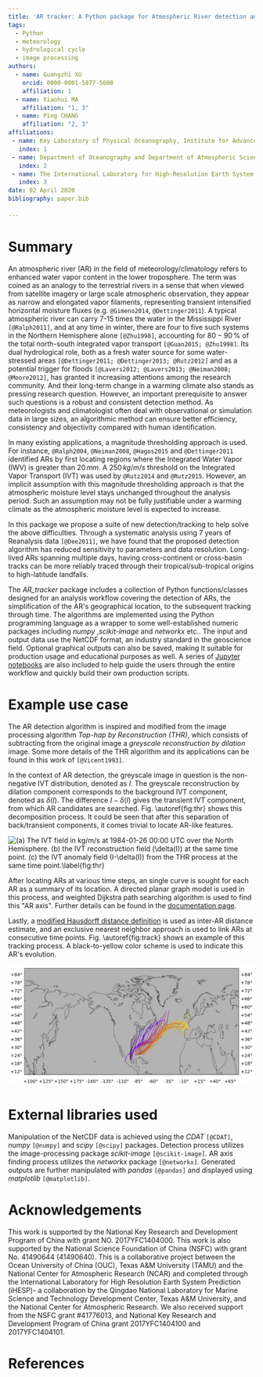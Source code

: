 ```yaml
---
title: 'AR tracker: A Python package for Atmospheric River detection and tracking'
tags:
  - Python
  - meteorology
  - hydrological cycle
  - image processing
authors:
  - name: Guangzhi XU
    orcid: 0000-0001-5877-5608
    affiliation: 1
  - name: Xiaohui MA
    affiliation: "1, 3"
  - name: Ping CHANG
    affiliation: "2, 3"
affiliations:
 - name: Key Laboratory of Physical Oceanography, Institute for Advanced Ocean Studies, Ocean University of China and Qingdao National Laboratory for Marine Science and Technology, Qingdao, China
   index: 1
 - name: Department of Oceanography and Department of Atmospheric Sciences, Texas A&M University, College Station, Texas, USA
   index: 2
 - name: The International Laboratory for High-Resolution Earth System Prediction, Texas A&M University, College Station, Texas, USA
   index: 3
date: 02 April 2020
bibliography: paper.bib

---
```


# Summary

An atmospheric river (AR) in the field of meteorology/climatology refers to
enhanced water vapor content in the lower troposphere.  The term was coined as
an analogy to the terrestrial rivers in a sense that when viewed from satellite
imagery or large scale atmospheric observation, they appear as narrow and
elongated vapor filaments, representing transient intensified horizontal
moisture fluxes (e.g. `@Gimeno2014`, `@Dettinger2011`). A typical atmospheric
river can carry 7-15 times the water in the Mississippi River `[@Ralph2011]`,
and at any time in winter, there are four to five such systems in the Northern
Hemisphere alone `[@Zhu1998]`, accounting for $80-90 \,\%$ of the total
north-south integrated vapor transport `[@Guan2015; @Zhu1998]`.  Its dual
hydrological role, both as a fresh water source for some water-stressed areas
`[@Dettinger2011; @Dettinger2013; @Rutz2012]` and as a potential trigger for
floods `[@Lavers2012; @Lavers2013; @Neiman2008; @Moore2012]`, has granted it
increasing attentions among the research community.  And their long-term change
in a warming climate also stands as pressing research question. However, an
important prerequisite to answer such questions is a robust and consistent
detection method. As meteorologists and climatologist often deal with
observational or simulation data in large sizes, an algorithmic method can
ensure better efficiency, consistency and objectivity compared with human
identification.

In many existing applications, a magnitude thresholding approach is used. For
instance, `@Ralph2004`, `@Neiman2008`, `@Hagos2015` and `@Dettinger2011`
identified ARs by first locating regions where the Integrated Water Vapor (IWV)
is greater than $20\, mm$.  A $250 \, kg/m/s$ threshold on the Integrated Vapor
Transport (IVT) was used by `@Rutz2014` and `@Rutz2015`.  However, an implicit
assumption with this magnitude thresholding approach is that the atmospheric
moisture level stays unchanged throughout the analysis period.  Such an
assumption may not be fully justifiable under a warming climate as the
atmospheric moisture level is expected to increase.

In this package we propose a suite of new detection/tracking to help solve the
above difficulties.  Through a systematic analysis using 7 years of Reanalysis
data `[@Dee2011]`, we have found that the proposed detection algorithm has
reduced sensitivity to parameters and data resolution.  Long-lived ARs spanning
multiple days, having cross-continent or cross-basin tracks can be more
reliably traced through their tropical/sub-tropical origins to high-latitude
landfalls.

The *AR_tracker* package includes a collection of Python functions/classes
designed for an analysis workflow covering the detection of ARs, the
simplification of the AR's geographical location, to the subsequent tracking
through time.  The algorithms are implemented using the Python programming
language as a wrapper to some well-established numeric packages including
*numpy* ,*scikit-image* and *networkx* etc..  The input and output data use the
NetCDF format, an industry standard in the geoscience field. Optional graphical
outputs can also be saved, making it suitable for production usage and
educational purposes as well.  A series of [Jupyter
notebooks](https://github.com/ihesp/AR_tracker/tree/master/notebooks) are also
included to help guide the users through the entire workflow and quickly build
their own production scripts.


# Example use case

The AR detection algorithm is inspired and modified from the image processing
algorithm *Top-hap by Reconstruction (THR)*, which consists of subtracting from
the original image a *greyscale reconstruction by dilation* image.  Some more
details of the THR algorithm and its applications can be found in this work of
`[@Vicent1993]`.

In the context of AR detection, the greyscale image in question is the
non-negative IVT distribution, denoted as $I$.  The greyscale reconstruction by
dilation component corresponds to the background IVT component, denoted as
$\delta(I)$.  The difference $I - \delta(I)$ gives the transient IVT component,
from which AR candidates are searched. Fig. \autoref{fig:thr} shows this
decomposition process.  It could be seen that after this separation of
back/transient components, it comes trivial to locate AR-like features.

![(a) The IVT field in kg/m/s at 1984-01-26 00:00 UTC over the North
Hemisphere. (b) the IVT reconstruction field ($\delta(I)$) at the same time
point. (c) the IVT anomaly field ($I-\delta(I)$) from the THR process at the
same time point.\label{fig:thr}](fig3.png)

After locating ARs at various time steps, an single curve is sought for each AR
as a summary of its location. A directed planar graph model is used in this
process, and weighted Dijkstra path searching algorithm is used to find this
"AR axis". Further details can be found in the [documentation
page](https://ar-tracker.readthedocs.io/en/latest/Find-AR-axis.html).


Lastly, a [modified Hausdorff distance
definition](https://ar-tracker.readthedocs.io/en/latest/Track-ARs.html) is used
as inter-AR distance estimate, and an exclusive nearest neighbor approach is
used to link ARs at consecutive time points. Fig. \autoref{fig:track} shows an
example of this tracking process. A black-to-yellow color scheme is used to
indicate this AR's evolution.

![Locations of a track labelled "198424" found in year 1984. Black to yellow color scheme indicates the evolution.\label{fig:track}](ar_track_198424.png)


# External libraries used

Manipulation of the NetCDF data is achieved using the *CDAT* `[@CDAT]`, *numpy*
`[@numpy]` and *scipy* `[@scipy]` packages.  Detection process utilizes the
image-processing package *scikit-image* `[@scikit-image]`.  AR axis finding
process utilizes the *networkx* package `[@networkx]`.  Generated outputs are
further manipulated with *pandas* `[@pandas]` and displayed using *matplotlib*
`[@matplotlib]`.


# Acknowledgements

This work is supported by the National Key Research and Development Program of
China with grant NO. 2017YFC1404000.  This work is also supported by the
National Science Foundation of China (NSFC) with grant No. 41490644 (41490640).
This is a collaborative project between the Ocean University of China (OUC),
Texas A\&M University (TAMU) and the National Center for Atmospheric Research
(NCAR) and completed through the International Laboratory for High Resolution
Earth System Prediction (iHESP)- a collaboration by the Qingdao National
Laboratory for Marine Science and Technology Development Center, Texas A&M
University, and the National Center for Atmospheric Research.  We also received
support from the NSFC grant \#41776013, and National Key Research and
Development Program of China grant 2017YFC1404100 and 2017YFC1404101.

# References
